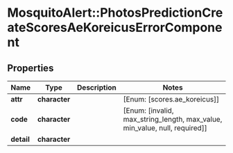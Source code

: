 # MosquitoAlert::PhotosPredictionCreateScoresAeKoreicusErrorComponent


## Properties
Name | Type | Description | Notes
------------ | ------------- | ------------- | -------------
**attr** | **character** |  | [Enum: [scores.ae_koreicus]] 
**code** | **character** |  | [Enum: [invalid, max_string_length, max_value, min_value, null, required]] 
**detail** | **character** |  | 


